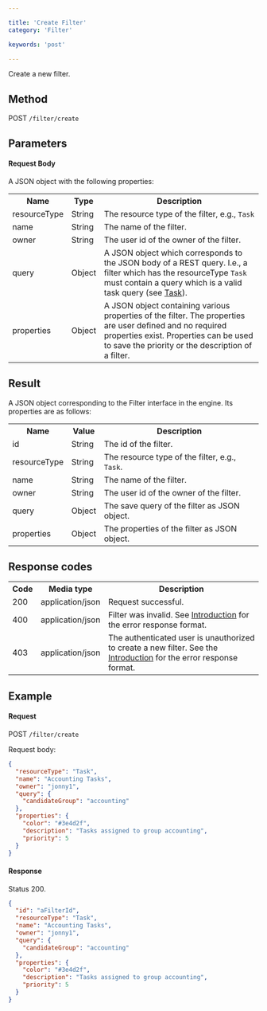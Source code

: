 ```yaml
---

title: 'Create Filter'
category: 'Filter'

keywords: 'post'

---
```



Create a new filter.


Method
------

POST `/filter/create`


Parameters
----------

#### Request Body

A JSON object with the following properties:

<table class="table table-striped">
  <tr>
    <th>Name</th>
    <th>Type</th>
    <th>Description</th>
  </tr>
  <tr>
    <td>resourceType</td>
    <td>String</td>
    <td>The resource type of the filter, e.g., <code>Task</code></td>
  </tr>
  <tr>
    <td>name</td>
    <td>String</td>
    <td>The name of the filter.</td>
  </tr>
  <tr>
    <td>owner</td>
    <td>String</td>
    <td>The user id of the owner of the filter.</td>
  </tr>
  <tr>
    <td>query</td>
    <td>Object</td>
    <td>
      A JSON object which corresponds to the JSON body of a REST query. I.e., a filter which
      has the resourceType <code>Task</code> must contain a query which is a valid task query
      (see <a href="#task-get-tasks">Task</a>).
    </td>
  </tr>
  <tr>
    <td>properties</td>
    <td>Object</td>
    <td>
      A JSON object containing various properties of the filter. The properties are user defined
      and no required properties exist. Properties can be used to save the priority or the
      description of a filter.
    </td>
  </tr>
</table>


Result
------

A JSON object corresponding to the Filter interface in the engine.
Its properties are as follows:

<table class="table table-striped">
  <tr>
    <th>Name</th>
    <th>Value</th>
    <th>Description</th>
  </tr>
  <tr>
    <td>id</td>
    <td>String</td>
    <td>The id of the filter.</td>
  </tr>
  <tr>
    <td>resourceType</td>
    <td>String</td>
    <td>The resource type of the filter, e.g., <code>Task</code>.</td>
  </tr>
  <tr>
    <td>name</td>
    <td>String</td>
    <td>The name of the filter.</td>
  </tr>
  <tr>
    <td>owner</td>
    <td>String</td>
    <td>The user id of the owner of the filter.</td>
  </tr>
  <tr>
    <td>query</td>
    <td>Object</td>
    <td>The save query of the filter as JSON object.</td>
  </tr>
  <tr>
    <td>properties</td>
    <td>Object</td>
    <td>The properties of the filter as JSON object.</td>
  </tr>
</table>


Response codes
--------------

<table class="table table-striped">
  <tr>
    <th>Code</th>
    <th>Media type</th>
    <th>Description</th>
  </tr>
  <tr>
    <td>200</td>
    <td>application/json</td>
    <td>Request successful.</td>
  </tr>
  <tr>
    <td>400</td>
    <td>application/json</td>
    <td>
      Filter was invalid. See <a href="ref:#overview-introduction">Introduction</a> for the error
      response format.
    </td>
  </tr>
  <tr>
    <td>403</td>
    <td>application/json</td>
    <td>
       The authenticated user is unauthorized to create a new filter.
      See the <a href="ref:#overview-introduction">Introduction</a> for the error response format.
    </td>
  </tr>
</table>


Example
-------

#### Request

POST `/filter/create`

Request body:

```json
{
  "resourceType": "Task",
  "name": "Accounting Tasks",
  "owner": "jonny1",
  "query": {
    "candidateGroup": "accounting"
  },
  "properties": {
    "color": "#3e4d2f",
    "description": "Tasks assigned to group accounting",
    "priority": 5
  }
}
```

#### Response

Status 200.

```json
{
  "id": "aFilterId",
  "resourceType": "Task",
  "name": "Accounting Tasks",
  "owner": "jonny1",
  "query": {
    "candidateGroup": "accounting"
  },
  "properties": {
    "color": "#3e4d2f",
    "description": "Tasks assigned to group accounting",
    "priority": 5
  }
}
```
